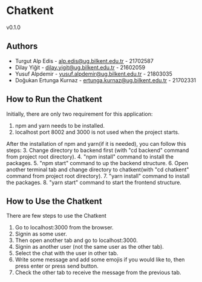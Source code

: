 # Chatkent
v0.1.0

## Authors
- Turgut Alp Edis - [alp.edis@ug.bilkent.edu.tr](mailto:alp.edis@ug.bilkent.edu.tr) - 21702587
- Dilay Yiğit - [dilay.yigit@ug.bilkent.edu.tr](mailto:dilay.yigit@ug.bilkent.edu.tr) - 21602059
- Yusuf Alpdemir - [yusuf.alpdemir@ug.bilkent.edu.tr](mailto:yusuf.alpdemir@ug.bilkent.edu.tr) - 21803035
- Doğukan Ertunga Kurnaz - [ertunga.kurnaz@ug.bilkent.edu.tr](mailto:ertunga.kurnaz@ug.bilkent.edu.tr) - 21702331


## How to Run the Chatkent
Initially, there are only two requirement for this application:
1. npm and yarn needs to be installed.
2. localhost port 8002 and 3000 is not used when the project starts.

After the installation of npm and yarn(if it is needed), you can follow this steps:
3. Change directory to backend first (with "cd backend" command from project root directory).
4. "npm install" command to install the packages.
5.  "npm start" command to up the backend structure.
6. Open another terminal tab and change directory to chatkent(with "cd chatkent" command from project root directory).
7. "yarn install" command to install the packages.
8. "yarn start" command to start the frontend structure.

## How to Use the Chatkent

There are few steps to use the Chatkent
1. Go to localhost:3000 from the browser.
2. Signin as some user.
3. Then open another tab and go to localhost:3000.
4. Signin as another user (not the same user as the other tab).
5. Select the chat with the user in other tab.
6. Write some message and add some emojis if you would like to, then press enter or press send button.
7. Check the other tab to receive the message from the previous tab.